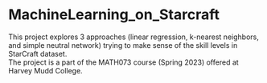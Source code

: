# MachineLearning_on_Starcraft
This project explores 3 approaches (linear regression, k-nearest neighbors, and simple neutral network) trying to make sense of the skill levels in StarCraft dataset.  
The project is a part of the MATH073 course (Spring 2023) offered at Harvey Mudd College.
